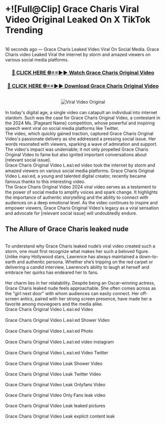 # +![Full@Clip] Grace Charis Viral Video Original Leaked On X TikTok Trending
<br>
16 seconds ago — Grace Charis Leaked Video Viral On Social Media. Grace Charis video Leaked Viral the internet by storm and amazed viewers on various social media platforms.
<br>
<div align="center">
<h3><a href="https://bestclip.site?title=Grace_Charis&ref=git" rel="nofollow">🔴 CLICK HERE 🌐==►► Watch Grace Charis Original Video</a></h3>
<h3><a href="https://bestclip.site?title=Grace_Charis&ref=git" rel="nofollow">🔴 CLICK HERE 🌐==►► Download Grace Charis Original Video</a></h3>
<br>
<a href="https://bestclip.site?title=Grace_Charis&ref=git" rel="nofollow" data-target="animated-image.originalLink"><img src="https://i.ibb.co.com/xMMVF88/686577567.gif" alt="Viral Video Original" style="max-width: 100%; display: inline-block;" data-target="animated-image.originalImage"></a>
</div>
<br>
In today's digital age, a single video can catapult an individual into internet stardom. Such was the case for Grace Charis Original Video, a contestant in the 2024 Ms. [Pageant Name] competition, whose powerful and inspiring speech went viral on social media platforms like Twitter.
<br>
The video, which quickly gained traction, captured Grace Charis Original Video's passionate delivery as she addressed a pressing social issue. Her words resonated with viewers, sparking a wave of admiration and support. The video's impact was undeniable; it not only propelled Grace Charis Original Video to fame but also ignited important conversations about [relevant social issue].
<br>
Grace Charis Original Video L.ea𝚔ed video took the internet by storm and amazed viewers on various social media platforms. Grace Charis Original Video L.ea𝚔ed, a young and talented digital creator, recently became famous thanks to this interesting video.
<br>
The Grace Charis Original Video 2024 viral video serves as a testament to the power of social media to amplify voices and spark change. It highlights the importance of authentic storytelling and the ability to connect with audiences on a deep emotional level. As the video continues to inspire and empower viewers, Grace Charis Original Video's legacy as a viral sensation and advocate for [relevant social issue] will undoubtedly endure.
<br>
<h2>The Allure of Grace Charis leaked nude</h2>
<br>
To understand why Grace Charis leaked nude’s viral video created such a storm, one must first recognize what makes her such a beloved figure. Unlike many Hollywood stars, Lawrence has always maintained a down-to-earth and authentic persona. Whether she’s tripping on the red carpet or delivering a candid interview, Lawrence’s ability to laugh at herself and embrace her quirks has endeared her to fans.
<br><br>
Her charm lies in her relatability. Despite being an Oscar-winning actress, Grace Charis leaked nude feels approachable. She often comes across as the "girl next door" with whom audiences can easily connect. Her off-screen antics, paired with her strong screen presence, have made her a favorite among moviegoers and the media alike.
<br>
Grace Charis Original Video L.ea𝚔ed Video
<br><br>
Grace Charis Original Video L.ea𝚔ed Shower Video
<br><br>
Grace Charis Original Video L.ea𝚔ed Photo
<br><br>
Grace Charis Original Video L.ea𝚔ed video instagram
<br><br>
Grace Charis Original Video L.ea𝚔ed Video Twitter
<br><br>
Grace Charis Original Video Leak Shower Video
<br><br>
Grace Charis Original Video Leak Twitter Video
<br><br>
Grace Charis Original Video Leak Onlyfans Video
<br><br>
Grace Charis Original Video Only Fans leak video
<br><br>
Grace Charis Original Video Leak leaked pictures
<br><br>
Grace Charis Original Video Leak explicit content leak